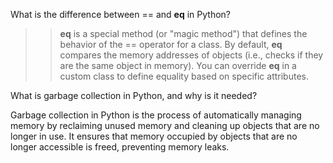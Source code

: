 What is the difference between == and __eq__ in Python?

>>  __eq__ is a special method (or "magic method") that defines the behavior of the == operator for a class.
By default, __eq__ compares the memory addresses of objects (i.e., checks if they are the same object in memory).
You can override __eq__ in a custom class to define equality based on specific attributes.


What is garbage collection in Python, and why is it needed?

Garbage collection in Python is the process of automatically managing memory by reclaiming unused memory and cleaning up objects that are no longer in use.
It ensures that memory occupied by objects that are no longer accessible is freed, preventing memory leaks.